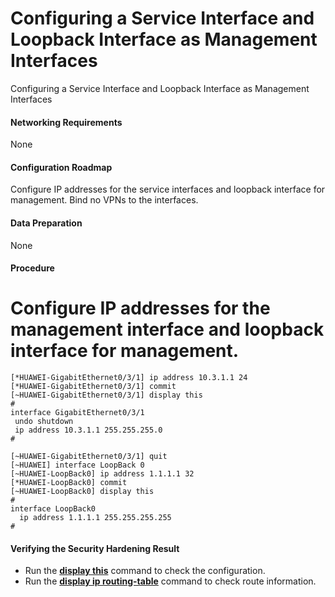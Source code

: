 Configuring a Service Interface and Loopback Interface as Management Interfaces
===============================================================================

Configuring a Service Interface and Loopback Interface as Management Interfaces

#### Networking Requirements

None


#### Configuration Roadmap

Configure IP addresses for the service interfaces and loopback interface for management. Bind no VPNs to the interfaces.


#### Data Preparation

None


#### Procedure

# Configure IP addresses for the management interface and loopback interface for management.

```
[*HUAWEI-GigabitEthernet0/3/1] ip address 10.3.1.1 24
[*HUAWEI-GigabitEthernet0/3/1] commit
[~HUAWEI-GigabitEthernet0/3/1] display this
#
interface GigabitEthernet0/3/1
 undo shutdown
 ip address 10.3.1.1 255.255.255.0 
#
```
```
[~HUAWEI-GigabitEthernet0/3/1] quit
[~HUAWEI] interface LoopBack 0
[~HUAWEI-LoopBack0] ip address 1.1.1.1 32
[*HUAWEI-LoopBack0] commit
[~HUAWEI-LoopBack0] display this
#
interface LoopBack0
  ip address 1.1.1.1 255.255.255.255
#
```

#### Verifying the Security Hardening Result

* Run the [**display this**](cmdqueryname=display+this) command to check the configuration.
* Run the [**display ip routing-table**](cmdqueryname=display+ip+routing-table) command to check route information.
